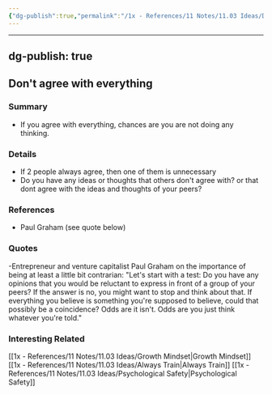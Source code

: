 ```yaml
---
{"dg-publish":true,"permalink":"/1x - References/11 Notes/11.03 Ideas/Don't agree with everything/","noteIcon":""}
---
```



---
dg-publish: true
---
## Don't agree with everything

### Summary
- If you agree with everything, chances are you are not doing any thinking.

### Details
- If 2 people always agree, then one of them is unnecessary
- Do you have any ideas or thoughts that others don't agree with? or that dont agree with the ideas and thoughts of your peers?

### References
- Paul Graham (see quote below)

### Quotes
-Entrepreneur and venture capitalist Paul Graham on the importance of being at least a little bit contrarian:
"Let's start with a test: Do you have any opinions that you would be reluctant to express in front of a group of your peers?
If the answer is no, you might want to stop and think about that. If everything you believe is something you're supposed to believe, could that possibly be a coincidence?
Odds are it isn't. Odds are you just think whatever you're told."

### Interesting Related
[[1x - References/11 Notes/11.03 Ideas/Growth Mindset\|Growth Mindset]]
[[1x - References/11 Notes/11.03 Ideas/Always Train\|Always Train]]
[[1x - References/11 Notes/11.03 Ideas/Psychological Safety\|Psychological Safety]]
